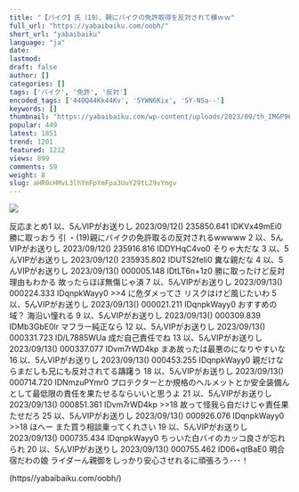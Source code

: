 ```yaml
---
title: "【バイク】氏（19）、親にバイクの免許取得を反対されて模ｗｗ"
full_url: "https://yabaibaiku.com/oobh/"
short_url: "yabaibaiku"
language: "ja"
date: 
lastmod: 
draft: false
author: []
categories: []
tags: ['バイク', '免許', '反対']
encoded_tags: ['44OQ44Kk44Kv', '5YWN6Kix', '5Y-N5a--']
keywords: []
thumbnail: "https://yabaibaiku.com/wp-content/uploads/2023/09/th_IMGP9694.jpg"
popular: 449
latest: 1851
trend: 1201
featured: 1212
views: 899
comments: 59
weight: 8
slug: aHR0cHMvL3lhYmFpYmFpa3UuY29tL29vYmgv
---
```


![](https://yabaibaiku.com/wp-content/uploads/2023/09/th_IMGP9694.jpg)

反応まとめ1 以、5んVIPがお送りし 2023/09/12() 235850.641 IDKVx49mEi0 勝に取っおう 引 ・(19)親にバイクの免許取るの反対されるwwwww 2 以、5んVIPがお送りし 2023/09/12() 235916.816 IDDYHqC4vo0 そりゃ大だな 3 以、5んVIPがお送りし 2023/09/12() 235935.802 IDUTS2feIi0 糞な親だな 4 以、5んVIPがお送りし 2023/09/13() 000005.148 IDtLT6n+1z0 勝に取ったけど反対理由もわかる 故ったらほぼ無傷じゃ済 7 以、5んVIPがお送りし 2023/09/13() 000224.333 IDqnpkWayy0 >>4 に危ダメってさ リスクはけど風じたいわ 5 以、5んVIPがお送りし 2023/09/13() 000021.211 IDqnpkWayy0 おすすめの域？ 海沿い憧れる 9 以、5んVIPがお送りし 2023/09/13() 000309.839 IDMb3GbE0lr マフラー純正なら 12 以、5んVIPがお送りし 2023/09/13() 000331.723 ID/L7885WUa 成だ自己責任でね 13 以、5んVIPがお送りし 2023/09/13() 000337.077 IDvm7rWD4kp まあ故ったは最悪のになりやすいな 16 以、5んVIPがお送りし 2023/09/13() 000453.255 IDqnpkWayy0 親だけならまだしも兄にも反対されてる躊躇う 18 以、5んVIPがお送りし 2023/09/13() 000714.720 IDNmzuPYmr0 プロテクターとか規格のヘルメットとか安全装備んとして最低限の責任を果たせるならいいと思うよ 21 以、5んVIPがお送りし 2023/09/13() 000851.361 IDvm7rWD4kp >>18 故って怪我ら自だけじゃ責任果たせだろ 25 以、5んVIPがお送りし 2023/09/13() 000926.076 IDqnpkWayy0 >>18 ほへー また買う相談乗ってくれさい 19 以、5んVIPがお送りし 2023/09/13() 000735.434 IDqnpkWayy0 ちっいた白バイのカッコ良さが忘れられ 20 以、5んVIPがお送りし 2023/09/13() 000755.462 ID06+qtBaE0 明合宿だわの娘 ライダーん親御をしっかり安心させれるに頑張ろう･･･！

(https//yabaibaiku.com/oobh/)
